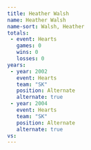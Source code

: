 ```yaml
---
title: Heather Walsh
name: Heather Walsh
name-sort: Walsh, Heather
totals:
 - event: Hearts
   games: 0
   wins: 0
   losses: 0
years:
 - year: 2002
   event: Hearts
   team: "SK"
   position: Alternate
   alternate: true
 - year: 2004
   event: Hearts
   team: "SK"
   position: Alternate
   alternate: true
vs:
---
```

